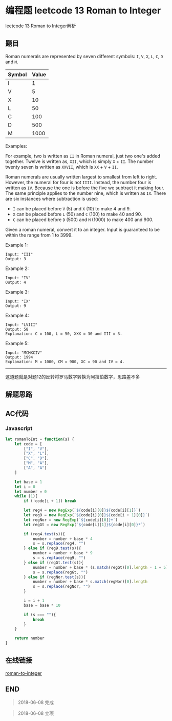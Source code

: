 # 编程题 leetcode 13 Roman to Integer

leetcode 13 Roman to Integer解析

## 题目

Roman numerals are represented by seven different symbols: `I`, `V`, `X`, `L`, `C`, `D` and `M`.

|Symbol|Value|
|---|---|
|I|1|
|V|5|
|X|10|
|L|50|
|C|100|
|D|500|
|M|1000|

Examples:

For example, two is written as `II` in Roman numeral, just two one's added together. Twelve is written as, `XII`, which is simply `X` + `II`. The number twenty seven is written as `XXVII`, which is `XX` + `V` + `II`.

Roman numerals are usually written largest to smallest from left to right. However, the numeral for four is not `IIII`. Instead, the number four is written as `IV`. Because the one is before the five we subtract it making four. The same principle applies to the number nine, which is written as `IX`. There are six instances where subtraction is used:

+ `I` can be placed before `V` (5) and `X` (10) to make 4 and 9. 
+ `X` can be placed before `L` (50) and `C` (100) to make 40 and 90. 
+ `C` can be placed before `D` (500) and `M` (1000) to make 400 and 900.

Given a roman numeral, convert it to an integer. Input is guaranteed to be within the range from 1 to 3999.

Example 1:
```
Input: "III"
Output: 3
```

Example 2:
```
Input: "IV"
Output: 4
```

Example 3:
```
Input: "IX"
Output: 9
```

Example 4:
```
Input: "LVIII"
Output: 58
Explanation: C = 100, L = 50, XXX = 30 and III = 3.
```

Example 5:
```
Input: "MCMXCIV"
Output: 1994
Explanation: M = 1000, CM = 900, XC = 90 and IV = 4.
```
-----

这道题就是对题12的反转将罗马数字转换为阿拉伯数字，思路差不多

## 解题思路

## AC代码

### Javascript

``` javascript
let romanToInt = function(s) {
    let code = [
        ["I", "V"],
        ["X", "L"],
        ["C", "D"],
        ["M", "A"],
        ["A", "A"]
    ]

    let base = 1
    let i = 0
    let number = 0
    while (1){
        if (!code[i + 1]) break

        let reg4 = new RegExp(`${code[i][0]}${code[i][1]}`)
        let reg9 = new RegExp(`${code[i][0]}${code[i + 1][0]}`)
        let regNor = new RegExp(`${code[i][0]}+`)
        let regGt = new RegExp(`${code[i][1]}${code[i][0]}*`)

        if (reg4.test(s)){
            number = number + base * 4
            s = s.replace(reg4, "")
        } else if (reg9.test(s)){
            number = number + base * 9
            s = s.replace(reg9, "")
        } else if (regGt.test(s)){
            number = number + base * (s.match(regGt)[0].length - 1 + 5)
            s = s.replace(regGt, "")
        } else if (regNor.test(s)){
            number = number + base * s.match(regNor)[0].length
            s = s.replace(regNor, "")
        }

        i = i + 1
        base = base * 10

        if (s === ""){
            break
        }
    }

    return number
}
```

## 在线链接

[roman-to-integer](https://leetcode.com/problems/roman-to-integer)

## END

>   2018-06-08  完成

>   2018-06-08  立项
